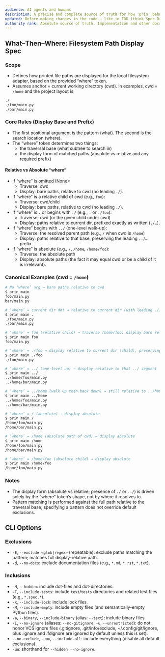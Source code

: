 ```yaml
---
audience: AI agents and humans
description: A precise and complete source of truth for how 'prin' behaves. Code deviating from the spec is considered a bug.
updated: Before making changes in the code — like in TDD (think Spec Driven Development)
authority rank: Absolute source of truth. Implementation and other docs derive from this file.
---
```


## What–Then–Where: Filesystem Path Display Spec

### Scope
- Defines how printed file paths are displayed for the local filesystem adapter, based on the provided “where” token.
- Assumes anchor = current working directory (cwd). In examples, cwd = `/home` and the project layout is:

```bash
./
./foo/main.py
./bar/main.py
```

### Core Rules (Display Base and Prefix)
- The first positional argument is the pattern (what). The second is the search location (where).
- The “where” token determines two things:
  - the traversal base (what subtree to search in)
  - the display form of matched paths (absolute vs relative and any required prefix)

#### Relative vs Absolute “where”
- If “where” is omitted (None):
  - Traverse: cwd
  - Display: bare paths, relative to cwd (no leading `./`).
- If “where” is a relative child of cwd (e.g., `foo`):
  - Traverse: cwd/child
  - Display: bare paths, relative to cwd (no leading `./`).
- If “where” is `.` or begins with `./` (e.g., `.` or `./foo`):
  - Traverse: cwd (or the given child under cwd)
  - Display: paths relative to current dir, prefixed exactly as written (`./…`).
- If “where” begins with `../` (one-level walk-up):
  - Traverse: the resolved parent path (e.g., `/` when cwd is `/home`)
  - Display: paths relative to that base, preserving the leading `../…` prefix.
- If “where” is absolute (e.g., `/`, `/home`, `/home/foo`):
  - Traverse: the absolute path
  - Display: absolute paths (the fact it may equal cwd or be a child of it is irrelevant).

### Canonical Examples (cwd = `/home`)

```bash
# No ‘where’ arg → bare paths relative to cwd
$ prin main
foo/main.py
bar/main.py

# ‘where’ = current dir dot → relative to current dir (with leading ./)
$ prin main .
./foo/main.py
./bar/main.py

# ‘where’ = foo (relative child) → traverse /home/foo; display bare relative to cwd
$ prin main foo
foo/main.py

# ‘where’ = ./foo → display relative to current dir (child), preserving ./
$ prin main ./foo
./foo/main.py

# ‘where’ = ../ (one-level up) → display relative to that ../ segment
$ prin main ../
../home/foo/main.py
../home/bar/main.py

# ‘where’ = ../home (walk up then back down) → still relative to ../home
$ prin main ../home
../home/foo/main.py
../home/bar/main.py

# ‘where’ = / (absolute) → display absolute
$ prin main /
/home/foo/main.py
/home/bar/main.py

# ‘where’ = /home (absolute path of cwd) → display absolute
$ prin main /home
/home/foo/main.py
/home/bar/main.py

# ‘where’ = /home/foo (absolute child) → display absolute
$ prin main /home/foo
/home/foo/main.py
```

### Notes
- The display form (absolute vs relative; presence of `./` or `../`) is driven solely by the “where” token’s shape, not by where it resolves to.
- Pattern matching is performed against the full path relative to the traversal base; specifying a pattern does not override default exclusions.

## CLI Options

### Exclusions
- `-E`, `--exclude <glob|regex>` (repeatable): exclude paths matching the pattern; matches full display-relative path.
- `-d`, `--no-docs`: exclude documentation files (e.g., `*.md`, `*.rst`, `*.txt`).

### Inclusions
- `-H`, `--hidden`: include dot-files and dot-directories.
- `-T`, `--include-tests`: include `test`/`tests` directories and related test files (e.g., `*.spec.*`).
- `-K`, `--include-lock`: include lock files.
- `-M`, `--include-empty`: include empty files (and semantically-empty Python files).
- `-a`, `--binary`, `--include-binary` (alias: `--text`): include binary files.
- `-I`, `--no-ignore` (aliases: `--no-gitignore`, `-u`, `--unrestricted`): do not honor VCS ignore files (.gitignore, .git/info/exclude, ~/.config/git/ignore, plus .ignore and .fdignore are ignored by default unless this is set).
- `--no-exclude`, `-uuu`, `--include-all`: include everything (disable all default exclusions).
- `-uu`: shorthand for `--hidden --no-ignore`.
